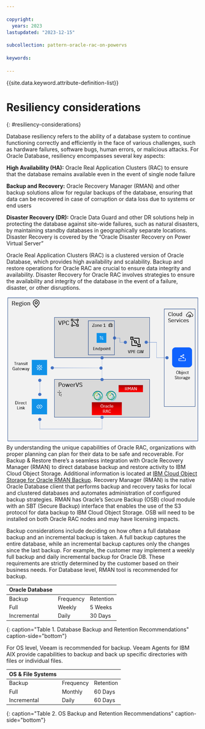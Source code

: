 ```yaml
---

copyright:
  years: 2023
lastupdated: "2023-12-15"

subcollection: pattern-oracle-rac-on-powervs

keywords:

---
```


{{site.data.keyword.attribute-definition-list}}

# Resiliency considerations
{: #resiliency-considerations}

Database resiliency refers to the ability of a database system to continue functioning correctly and efficiently in the face of various challenges, such as hardware failures, software bugs, human errors, or malicious attacks. For Oracle Database, resiliency encompasses several key aspects:

**High Availability (HA):** Oracle Real Application Clusters (RAC) to ensure that the database remains available even in the event of single node failure

**Backup and Recovery:** Oracle Recovery Manager (RMAN) and other backup solutions allow for regular backups of the database, ensuring that data can be recovered in case of corruption or data loss due to systems or end users

**Disaster Recovery (DR):** Oracle Data Guard and other DR solutions help in protecting the database against site-wide failures, such as natural disasters, by maintaining standby databases in geographically separate locations. Disaster Recovery is covered by the “Oracle Disaster Recovery on Power Virtual Server”

Oracle Real Application Clusters (RAC) is a clustered version of Oracle Database, which provides high availability and scalability. Backup and restore operations for Oracle RAC are crucial to ensure data integrity and availability. Disaster Recovery for Oracle RAC involves strategies to ensure the availability and integrity of the database in the event of a failure, disaster, or other disruptions.

![A screenshot of a computer Description automatically generated](be56ac77cfda7c1ada11870ada8c93dc.png)By understanding the unique capabilities of Oracle RAC, organizations with proper planning can plan for their data to be safe and recoverable. For Backup & Restore there’s a seamless integration with Oracle Recovery Manager (RMAN) to direct database backup and restore activity to IBM Cloud Object Storage. Additional information is located at [IBM Cloud Object Storage
for Oracle RMAN Backup](https://www.ibm.com/downloads/cas/O0BZVBPN).
Recovery Manager (RMAN) is the native Oracle Database client that performs backup and recovery tasks for local and clustered databases and automates administration of configured backup strategies. RMAN has Oracle’s Secure Backup (OSB) cloud module with an SBT (Secure Backup) interface that enables the use of the S3 protocol for data backup to IBM Cloud Object Storage. OSB will need to be installed on both Oracle RAC nodes and may have licensing impacts.

Backup considerations include deciding on how often a full database backup and an incremental backup is taken. A full backup captures the entire database, while an incremental backup captures only the changes since the last backup. For example, the customer may implement a weekly full backup and daily incremental backup for Oracle DB. These requirements are strictly determined by the customer based on their business needs. For Database level, RMAN tool is recommended for backup.

| **Oracle Database** |           |           |
|---------------------|-----------|-----------|
| Backup              | Frequency | Retention |
| Full                | Weekly    | 5 Weeks   |
| Incremental         | Daily     | 30 Days   |
{: caption="Table 1. Database Backup and Retention Recommendations" caption-side="bottom"}

For OS level, Veeam is recommended for backup. Veeam Agents for IBM AIX provide capabilities to backup and back up specific directories with files or individual files.

| **OS & File Systems** |           |           |
|-----------------------|-----------|-----------|
| Backup                | Frequency | Retention |
| Full                  | Monthly   | 60 Days   |
| Incremental           | Daily     | 60 Days   |
{: caption="Table 2. OS Backup and Retention Recommendations" caption-side="bottom"}
